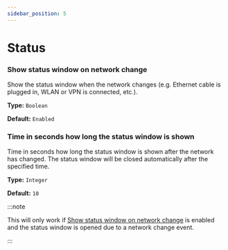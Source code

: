 ```yaml
---
sidebar_position: 5
---
```


# Status

### Show status window on network change

Show the status window when the network changes (e.g. Ethernet cable is plugged in, WLAN or VPN is connected, etc.).

**Type:** `Boolean`

**Default:** `Enabled`

### Time in seconds how long the status window is shown

Time in seconds how long the status window is shown after the network has changed. The status window will be closed automatically after the specified time.

**Type:** `Integer`

**Default:** `10`

:::note

This will only work if [Show status window on network change](#show-status-window-on-network-change) is enabled and the status window is opened due to a network change event.

:::
